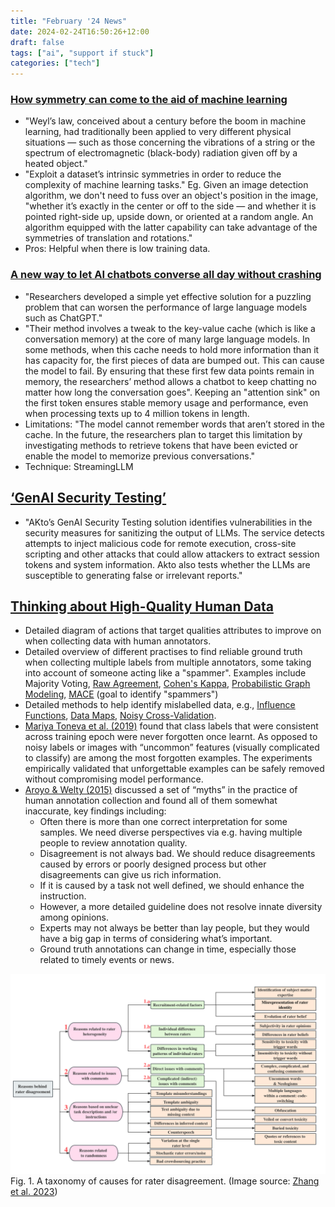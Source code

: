 ```yaml
---
title: "February '24 News"
date: 2024-02-24T16:50:26+12:00
draft: false
tags: ["ai", "support if stuck"]
categories: ["tech"]
---
```

### [How symmetry can come to the aid of machine learning](https://news.mit.edu/2024/how-symmetry-can-aid-machine-learning-0205)
- "Weyl’s law, conceived about a century before the boom in machine learning, had traditionally been applied to very different physical situations — such as those concerning the vibrations of a string or the spectrum of electromagnetic (black-body) radiation given off by a heated object."
- "Exploit a dataset’s intrinsic symmetries in order to reduce the complexity of machine learning tasks." Eg. Given an image detection algorithm, we don't need to fuss over an object's position in the image, "whether it’s exactly in the center or off to the side — and whether it is pointed right-side up, upside down, or oriented at a random angle. An algorithm equipped with the latter capability can take advantage of the symmetries of translation and rotations."
- Pros: Helpful when there is low training data.

### [A new way to let AI chatbots converse all day without crashing](https://news.mit.edu/2024/new-way-let-ai-chatbots-converse-all-day-without-crashing-0213)
- "Researchers developed a simple yet effective solution for a puzzling problem that can worsen the performance of large language models such as ChatGPT."
- "Their method involves a tweak to the key-value cache (which is like a conversation memory) at the core of many large language models. In some methods, when this cache needs to hold more information than it has capacity for, the first pieces of data are bumped out. This can cause the model to fail. By ensuring that these first few data points remain in memory, the researchers’ method allows a chatbot to keep chatting no matter how long the conversation goes". Keeping an "attention sink" on the first token ensures stable memory usage and performance, even when processing texts up to 4 million tokens in length.
- Limitations: "The model cannot remember words that aren’t stored in the cache. In the future, the researchers plan to target this limitation by investigating methods to retrieve tokens that have been evicted or enable the model to memorize previous conversations."
- Technique: StreamingLLM

## [‘GenAI Security Testing’](https://siliconangle.com/2024/02/13/akto-unveils-genai-security-testing-enhance-ai-llm-security/)
- "AKto’s GenAI Security Testing solution identifies vulnerabilities in the security measures for sanitizing the output of LLMs. The service detects attempts to inject malicious code for remote execution, cross-site scripting and other attacks that could allow attackers to extract session tokens and system information. Akto also tests whether the LLMs are susceptible to generating false or irrelevant reports."

## [Thinking about High-Quality Human Data](https://lilianweng.github.io/posts/2024-02-05-human-data-quality/)
- Detailed diagram of actions that target qualities attributes to improve on when collecting data with human annotators. 
- Detailed overview of different practises to find reliable ground truth when collecting multiple labels from multiple annotators, some taking into account of someone acting like a "spammer". Examples include Majority Voting, [Raw Agreement](https://aclanthology.org/P10-1070/), [Cohen's Kappa](https://www.jstor.org/stable/2529310), [Probabilistic Graph Modeling](https://en.wikipedia.org/wiki/Graphical_model), [MACE](https://aclanthology.org/N13-1132) (goal to identify "spammers")
- Detailed methods to help identify mislabelled data, e.g., [Influence Functions](https://www.jstor.org/stable/2285666), [Data Maps](https://arxiv.org/abs/2009.10795), [Noisy Cross-Validation](https://arxiv.org/abs/1905.05040).
- [Mariya Toneva et al. (2019)](https://arxiv.org/abs/1812.05159) found that class labels that were consistent across training epoch were never forgotten once learnt. As opposed to noisy labels or images with “uncommon” features (visually complicated to classify) are among the most forgotten examples. The experiments empirically validated that unforgettable examples can be safely removed without compromising model performance.
- [Aroyo & Welty (2015)](https://ojs.aaai.org/aimagazine/index.php/aimagazine/article/view/2564) discussed a set of “myths” in the practice of human annotation collection and found all of them somewhat inaccurate, key findings including:
    - Often there is more than one correct interpretation for some samples. We need diverse perspectives via e.g. having multiple people to review annotation quality.
    - Disagreement is not always bad. We should reduce disagreements caused by errors or poorly designed process but other disagreements can give us rich information.
    - If it is caused by a task not well defined, we should enhance the instruction. 
    - However, a more detailed guideline does not resolve innate diversity among opinions.
    - Experts may not always be better than lay people, but they would have a big gap in terms of considering what’s important.
    - Ground truth annotations can change in time, especially those related to timely events or news.

![alt text](image-4.png)
Fig. 1. A taxonomy of causes for rater disagreement. (Image source: [Zhang et al. 2023](https://arxiv.org/abs/2311.04345))

